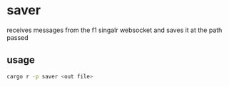 # saver

receives messages from the f1 singalr websocket and saves it at the path passed

## usage

```bash
cargo r -p saver <out file>
```
